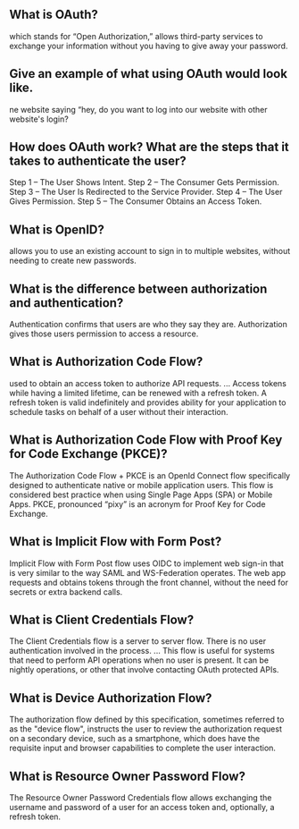 ## What is OAuth?
which stands for “Open Authorization,” allows third-party services to exchange your information without you having to give away your password.
## Give an example of what using OAuth would look like.
ne website saying “hey, do you want to log into our website with other website's login?
## How does OAuth work? What are the steps that it takes to authenticate the user?
Step 1 – The User Shows Intent.
Step 2 – The Consumer Gets Permission.
Step 3 – The User Is Redirected to the Service Provider.
Step 4 – The User Gives Permission.
Step 5 – The Consumer Obtains an Access Token.
## What is OpenID?
allows you to use an existing account to sign in to multiple websites, without needing to create new passwords.
## What is the difference between authorization and authentication?
Authentication confirms that users are who they say they are. Authorization gives those users permission to access a resource.
## What is Authorization Code Flow?
 used to obtain an access token to authorize API requests. ... Access tokens while having a limited lifetime, can be renewed with a refresh token. A refresh token is valid indefinitely and provides ability for your application to schedule tasks on behalf of a user without their interaction.
## What is Authorization Code Flow with Proof Key for Code Exchange (PKCE)?
The Authorization Code Flow + PKCE is an OpenId Connect flow specifically designed to authenticate native or mobile application users. This flow is considered best practice when using Single Page Apps (SPA) or Mobile Apps. PKCE, pronounced “pixy” is an acronym for Proof Key for Code Exchange.
## What is Implicit Flow with Form Post?
Implicit Flow with Form Post flow uses OIDC to implement web sign-in that is very similar to the way SAML and WS-Federation operates. The web app requests and obtains tokens through the front channel, without the need for secrets or extra backend calls.
## What is Client Credentials Flow?
The Client Credentials flow is a server to server flow. There is no user authentication involved in the process. ... This flow is useful for systems that need to perform API operations when no user is present. It can be nightly operations, or other that involve contacting OAuth protected APIs.
## What is Device Authorization Flow?
The authorization flow defined by this specification, sometimes referred to as the "device flow", instructs the user to review the authorization request on a secondary device, such as a smartphone, which does have the requisite input and browser capabilities to complete the user interaction.
## What is Resource Owner Password Flow?
The Resource Owner Password Credentials flow allows exchanging the username and password of a user for an access token and, optionally, a refresh token.